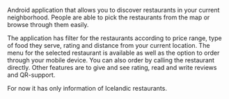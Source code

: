 Android application that allows you to discover restaurants in your current neighborhood. People are able to pick the restaurants from the map or browse through them easily.

The application has filter for the restaurants according to price range, type of food they serve, rating and distance from your current location.
The menu for the selected restaurant is available as well as the option to order through your mobile device. You can also order by calling the restaurant directly. Other features are to give and see rating, read and write reviews and QR-support.

For now it has only information of Icelandic restaurants.

